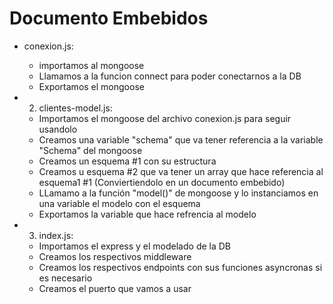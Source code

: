 # Documento Embebidos

- conexion.js:

	- importamos al mongoose
	- Llamamos a la funcion connect para poder conectarnos a la DB
	- Exportamos el mongoose

- 2) clientes-model.js:

	- Importamos el mongoose del archivo conexion.js para seguir usandolo
	- Creamos una variable "schema" que va tener referencia a la variable "Schema" del mongoose
	- Creamos un esquema #1 con su estructura
	- Creamos u esquema #2 que va tener un array que hace referencia al esquema1 #1 (Conviertiendolo en un documento embebido)
	- LLamamo a la función "model()" de mongoose y lo instanciamos en una variable el modelo con el esquema
	- Exportamos la variable que hace refrencia al modelo

- 3) index.js:

	- Importamos el express y el modelado de la DB
	- Creamos los respectivos middleware
	- Creamos los respectivos endpoints con sus funciones asyncronas si es necesario
	- Creamos el puerto que vamos a usar

